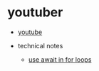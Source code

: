# youtuber

* [youtube](https://github.com/jacky1999cn2000/youtuber/blob/master/notes/youtube.md)

* technical notes
  * [use await in for loops](https://stackoverflow.com/questions/37576685/using-async-await-with-a-foreach-loop)
